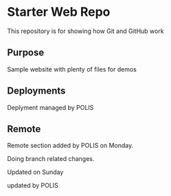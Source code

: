 # Starter Web Repo

This repository is for showing how Git and GitHub work

## Purpose

Sample website with plenty of files for demos

## Deployments

Deplyment managed by POLIS

## Remote

Remote section added by POLIS on Monday.

Doing branch related changes.

Updated on Sunday

updated by POLIS